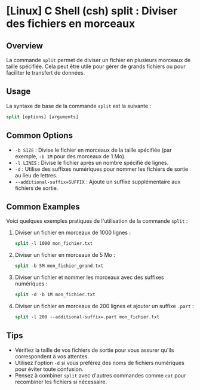 # [Linux] C Shell (csh) split : Diviser des fichiers en morceaux

## Overview
La commande `split` permet de diviser un fichier en plusieurs morceaux de taille spécifiée. Cela peut être utile pour gérer de grands fichiers ou pour faciliter le transfert de données.

## Usage
La syntaxe de base de la commande `split` est la suivante :

```csh
split [options] [arguments]
```

## Common Options
- `-b SIZE` : Divise le fichier en morceaux de la taille spécifiée (par exemple, `-b 1M` pour des morceaux de 1 Mo).
- `-l LINES` : Divise le fichier après un nombre spécifié de lignes.
- `-d` : Utilise des suffixes numériques pour nommer les fichiers de sortie au lieu de lettres.
- `--additional-suffix=SUFFIX` : Ajoute un suffixe supplémentaire aux fichiers de sortie.

## Common Examples
Voici quelques exemples pratiques de l'utilisation de la commande `split` :

1. Diviser un fichier en morceaux de 1000 lignes :
   ```csh
   split -l 1000 mon_fichier.txt
   ```

2. Diviser un fichier en morceaux de 5 Mo :
   ```csh
   split -b 5M mon_fichier_grand.txt
   ```

3. Diviser un fichier et nommer les morceaux avec des suffixes numériques :
   ```csh
   split -d -b 1M mon_fichier.txt
   ```

4. Diviser un fichier en morceaux de 200 lignes et ajouter un suffixe `.part` :
   ```csh
   split -l 200 --additional-suffix=.part mon_fichier.txt
   ```

## Tips
- Vérifiez la taille de vos fichiers de sortie pour vous assurer qu'ils correspondent à vos attentes.
- Utilisez l'option `-d` si vous préférez des noms de fichiers numériques pour éviter toute confusion.
- Pensez à combiner `split` avec d'autres commandes comme `cat` pour recombiner les fichiers si nécessaire.